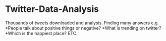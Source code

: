 # Twitter-Data-Analysis
Thousands of tweets downloaded and analysis. Finding many answers e.g. *People talk about positive things or negative? *What is trending on twitter? *Which is the happiest place? ETC.
